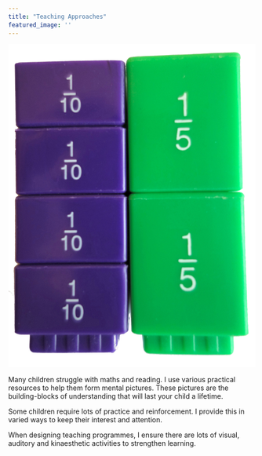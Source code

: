 ```yaml
---
title: "Teaching Approaches"
featured_image: ''
---
```



![](fractions_purple_green.jpg)

Many children struggle with maths and reading. I use various practical resources to help them form mental pictures. These pictures are the building-blocks of understanding that will last your child a lifetime.

Some children require lots of practice and reinforcement. I provide this in varied ways to keep their interest and attention.

When designing teaching programmes, I ensure there are lots of visual, auditory and kinaesthetic activities to strengthen learning.

